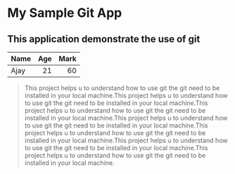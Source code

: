 # My Sample Git App
## This application demonstrate the use of git


| Name  |Age   | Mark  |
|-------|-----:|------:|
|Ajay   |21    |60     |

> This project helps u to understand how to use git the git need to be installed in your local machine.This project helps u to understand how to use git the git need to be installed in your local machine.This project helps u to understand how to use git the git need to be installed in your local machine.This project helps u to understand how to use git the git need to be installed in your local machine.This project helps u to understand how to use git the git need to be installed in your local machine.This project helps u to understand how to use git the git need to be installed in your local machine.This project helps u to understand how to use git the git need to be installed in your local machine.

